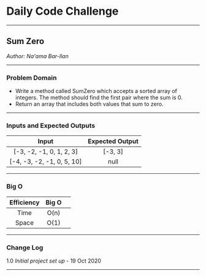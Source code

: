 # Daily Code Challenge

---

## Sum Zero 
*Author: Na'ama Bar-Ilan*

---

### Problem Domain

* Write a method called SumZero which accepts a sorted array of integers. The method should find the first pair where the sum is 0.
* Return  an array that includes both values that sum to zero. 

---

### Inputs and Expected Outputs

| Input | Expected Output |
| :-----------: | :-----------:  |
| [-3, -2, -1, 0, 1, 2, 3] | [-3, 3] |
| [-4, -3, -2, -1, 0, 5, 10] | null |

---

### Big O


| Efficiency  | Big O |  |
| :-----------: | :-----------: |  :----------- |
| Time | O(n) |  |
| Space| O(1) | |

---

### Change Log
1.0 *Initial project set up* - 19 Oct 2020  

---